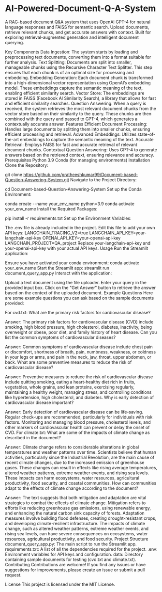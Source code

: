 # AI-Powered-Document-Q-A-System
A RAG-based document Q&amp;A system that uses OpenAI GPT-4 for natural language responses and FAISS for semantic search. Upload documents, retrieve relevant chunks, and get accurate answers with context. Built for exploring retrieval-augmented generation and intelligent document querying.

Key Components
Data Ingestion: The system starts by loading and preprocessing text documents, converting them into a format suitable for further analysis.
Text Splitting: Documents are split into smaller, manageable chunks using the Recursive Character Text Splitter. This step ensures that each chunk is of an optimal size for processing and embedding.
Embedding Generation: Each document chunk is transformed into a high-dimensional vector representation using OpenAI’s embedding model. These embeddings capture the semantic meaning of the text, enabling efficient similarity search.
Vector Store: The embeddings are stored in FAISS (Facebook AI Similarity Search), a library that allows for fast and efficient similarity searches.
Question Answering: When a query is received, the system retrieves the most relevant document chunks from the vector store based on their similarity to the query. These chunks are then combined with the query and passed to GPT-4, which generates a contextually accurate answer.
Features
Efficient Document Processing: Handles large documents by splitting them into smaller chunks, ensuring efficient processing and retrieval.
Advanced Embeddings: Utilizes state-of-the-art embeddings to capture the semantic meaning of the text.
Accurate Retrieval: Employs FAISS for fast and accurate retrieval of relevant document chunks.
Contextual Question Answering: Uses GPT-4 to generate answers based on the retrieved context, ensuring relevance and accuracy.
Prerequisites
Python 3.9
Conda (for managing environments)
Installation
Clone the Repository:

git clone https://github.com/pratheeshkumar99/Document-based-Question-Answering-System.git
Navigate to the Project Directory:

cd Document-based-Question-Answering-System
Set up the Conda Environment:

conda create --name your_env_name python=3.9
conda activate your_env_name
Install the Required Packages:

pip install -r requirements.txt
Set up the Environment Variables:

The .env file is already included in the project. Edit this file to add your own API keys:
LANGCHAIN_TRACING_V2=true
LANGCHAIN_API_KEY=your-langchain-api-key
OPENAI_API_KEY=your-openai-api-key
LANGCHAIN_PROJECT=QA_project
Replace your-langchain-api-key and your-openai-api-key with your actual API keys.
Usage
Run the Streamlit application:

Ensure you have activated your conda environment:
conda activate your_env_name
Start the Streamlit app:
streamlit run document_query_app.py
Interact with the application:

Upload a text document using the file uploader.
Enter your query in the provided input box.
Click on the "Get Answer" button to retrieve the answer based on the context of the uploaded document.
Example Questions
Here are some example questions you can ask based on the sample documents provided:

For cvd.txt:
What are the primary risk factors for cardiovascular disease?

Answer: The primary risk factors for cardiovascular disease (CVD) include smoking, high blood pressure, high cholesterol, diabetes, inactivity, being overweight or obese, poor diet, and family history of heart disease.
Can you list the common symptoms of cardiovascular diseases?

Answer: Common symptoms of cardiovascular disease include chest pain or discomfort, shortness of breath, pain, numbness, weakness, or coldness in your legs or arms, and pain in the neck, jaw, throat, upper abdomen, or back.
What are some preventive measures to reduce the risk of cardiovascular disease?

Answer: Preventive measures to reduce the risk of cardiovascular disease include quitting smoking, eating a heart-healthy diet rich in fruits, vegetables, whole grains, and lean proteins, exercising regularly, maintaining a healthy weight, managing stress, and controlling conditions like hypertension, high cholesterol, and diabetes.
Why is early detection of cardiovascular disease important?

Answer: Early detection of cardiovascular disease can be life-saving. Regular check-ups are recommended, particularly for individuals with risk factors. Monitoring and managing blood pressure, cholesterol levels, and other markers of cardiovascular health can prevent or delay the onset of CVD.
For climate.txt:
What are some of the impacts of climate change as described in the document?

Answer: Climate change refers to considerable alterations in global temperatures and weather patterns over time. Scientists believe that human activities, particularly since the Industrial Revolution, are the main cause of recent climate changes, due to the increased emission of greenhouse gases. These changes can result in effects like rising average temperatures, altered weather patterns, extreme weather events, and rising sea levels. These impacts can harm ecosystems, water resources, agricultural productivity, food security, and coastal communities.
How can communities adapt to the effects of climate change according to the document?

Answer: The text suggests that both mitigation and adaptation are vital strategies to combat the effects of climate change. Mitigation refers to efforts like reducing greenhouse gas emissions, using renewable energy, and enhancing the natural carbon sink capacity of forests. Adaptation measures involve building flood defenses, creating drought-resistant crops, and developing climate-resilient infrastructure. The impacts of climate change, such as altered weather patterns, extreme weather events, and rising sea levels, can have severe consequences on ecosystems, water resources, agricultural productivity, and food security.
Project Structure
document_query_app.py: The main script to run the Streamlit app.
requirements.txt: A list of all the dependencies required for the project.
.env: Environment variables for API keys and configuration.
data: Directory containing sample documents for testing (cvd.txt and climate.txt).
Contributing
Contributions are welcome! If you find any issues or have suggestions for improvements, please create an issue or submit a pull request.

License
This project is licensed under the MIT License.
